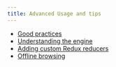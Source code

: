 ```yaml
---
title: Advanced Usage and tips
---
```


- [Good practices](good-practices/)
- [Understanding the engine](engine/)
- [Adding custom Redux reducers](redux/)
- [Offline browsing](offline-browsing/)
